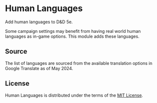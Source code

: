# Human Languages

Add human languages to D&D 5e.

Some campaign settings may benefit from having real world human languages as in-game options.
This module adds these languages.

## Source

The list of languages are sourced from the available translation options in Google Translate as of May 2024.

## License

Human Languages is distributed under the terms of the [MIT License](LICENSE).
